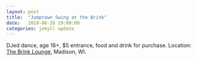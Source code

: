 ```yaml
---
layout: post
title:  "Jumptown Swing at the Brink"
date:   2019-06-26 19:00:00
categories: jekyll update
---
```


<div class="entry-content">
<p>
DJed dance, age 18+, $5 entrance, food and drink for purchase.
Location: <a href="https://www.google.com/maps/place/The+Brink+Lounge/@43.0800902,-89.3783517,17z/data=!3m1!4b1!4m5!3m4!1s0x8806536bc7832503:0x1c1bd8de56039c26!8m2!3d43.0800863!4d-89.376163">The Brink Lounge</a>, Madison, WI.
</p>
</div>
